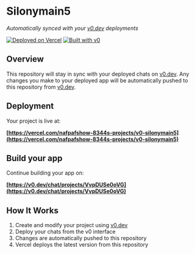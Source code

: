 # Silonymain5

*Automatically synced with your [v0.dev](https://v0.dev) deployments*

[![Deployed on Vercel](https://img.shields.io/badge/Deployed%20on-Vercel-black?style=for-the-badge&logo=vercel)](https://vercel.com/nafpafshow-8344s-projects/v0-silonymain5)
[![Built with v0](https://img.shields.io/badge/Built%20with-v0.dev-black?style=for-the-badge)](https://v0.dev/chat/projects/VvpDUSe0oVG)

## Overview

This repository will stay in sync with your deployed chats on [v0.dev](https://v0.dev).
Any changes you make to your deployed app will be automatically pushed to this repository from [v0.dev](https://v0.dev).

## Deployment

Your project is live at:

**[https://vercel.com/nafpafshow-8344s-projects/v0-silonymain5](https://vercel.com/nafpafshow-8344s-projects/v0-silonymain5)**

## Build your app

Continue building your app on:

**[https://v0.dev/chat/projects/VvpDUSe0oVG](https://v0.dev/chat/projects/VvpDUSe0oVG)**

## How It Works

1. Create and modify your project using [v0.dev](https://v0.dev)
2. Deploy your chats from the v0 interface
3. Changes are automatically pushed to this repository
4. Vercel deploys the latest version from this repository